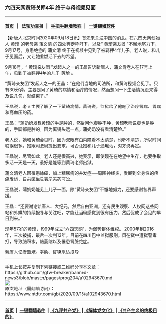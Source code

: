 ### 六四天网黄琦关押4年 终于与母视频见面
------------------------

#### [首页](https://github.com/gfw-breaker/banned-news3/blob/master/README.md) &nbsp;&nbsp;|&nbsp;&nbsp; [法轮功真相](https://github.com/begood0513/basic/blob/master/README.md)  &nbsp;&nbsp;|&nbsp;&nbsp; [手把手翻墙教程](https://github.com/gfw-breaker/guides/wiki)  &nbsp;&nbsp;|&nbsp;&nbsp; [一键翻墙软件](https://github.com/gfw-breaker/nogfw/blob/master/README.md)  



<div><div class="post_content" itemprop="articleBody">
 <p>
  【新唐人北京时间2020年09月18日讯】首先来关注中国的消息。在六四天网创始人
  <ok href="https://www.ntdtv.com/gb/黄琦.htm">
   黄琦
  </ok>
  的老母亲
  <ok href="https://www.ntdtv.com/gb/蒲文清.htm">
   蒲文清
  </ok>
  的四处奔走呼吁下，以及“
  <ok href="https://www.ntdtv.com/gb/黄琦亲友团.htm">
   黄琦亲友团
  </ok>
  ”不懈地努力下，9月17号，身患绝症的
  <ok href="https://www.ntdtv.com/gb/蒲文清.htm">
   蒲文清
  </ok>
  终于在视频中见到了被羁押4年儿子。老人说，和儿子见面后，又让她重燃活下去的希望。
 </p>
 <p>
  9月18号，“
  <ok href="https://www.ntdtv.com/gb/黄琦亲友团.htm">
   黄琦亲友团
  </ok>
  ”发起人之一的王晶告诉新唐人，蒲文清老人在17号上午，见到了被羁押4年的儿子
  <ok href="https://www.ntdtv.com/gb/黄琦.htm">
   黄琦
  </ok>
  。
 </p>
 <p>
  “黄琦亲友团”发起人之一的王晶：“在他们当地的司法所，和黄琦视频会见了。只有30分钟。主要是问了黄琦的病情和治疗的情况，然而想问一下生活情况没来得及说几句，就结束了。”
 </p>
 <p>
  王晶说，老人主要了解了一下黄琦病情。黄琦说，监狱给了他吃了治疗肾病、胃病和高血压的药。
 </p>
 <p>
  王晶：“蒲奶奶发现黄琦的手是肿的，然后问他脚肿不肿，黄琦老师说脚也是肿的，手脚都是肿的，因为离镜头远一点，蒲奶奶没有看清楚脸。”
 </p>
 <p>
  老人说，她和黄琦会见时，因为双眼有白内障看不太清楚，也听不清楚，所以时间耽误很多。她跟司法局提出要求，可否让她和儿子通电话，对方说再定。
 </p>
 <p>
  王晶说，尽管如此，老人还是很高兴，她表示，即使现在在绝望中生存，也要争取多活一天是一天，最好是能等到黄琦老师出狱。
 </p>
 <p>
  蒲文清老人因罹患肺癌，加上糖尿病的并发症──周围神经炎，发展到全身性的疼痛发烧，日前医生已表示无药可治。
 </p>
 <p>
  王晶说，蒲奶奶能见上儿子一面，除“黄琦亲友团”不懈地努力，还要感谢各界声援。
 </p>
 <p>
  王晶：“还要谢谢新唐人、大纪元，然后自由亚洲，还有民生观察、人权网这些网站和外媒的持续报导与关注吧，才能让当局感觉到很有压力，然后促成了会见的早日到来。”
 </p>
 <p>
  现年57岁的黄琦，1999年成立“六四天网”，为弱势群体维权。 2000年到2016年，三次被捕，最后一次判12年。目前在四川巴中监狱服刑。因在狱中遭狱警毒打，导致脑积水，脑萎缩以及罹患肾脏绝症。
 </p>
 <p>
  新唐人记者熊斌、李韵、舒璨采访报导
 </p>
 <div class="single_ad">
 </div>
</div>
</div>
<hr/>
手机上长按并复制下列链接或二维码分享本文章：<br/>
https://github.com/gfw-breaker/banned-news3/blob/master/pages/prog204/a102943670.md <br/>
<a href='https://github.com/gfw-breaker/banned-news3/blob/master/pages/prog204/a102943670.md'><img src='https://github.com/gfw-breaker/banned-news3/blob/master/pages/prog204/a102943670.md.png'/></a> <br/>
原文地址（需翻墙访问）：https://www.ntdtv.com/gb/2020/09/18/a102943670.html


------------------------
#### [首页](https://github.com/gfw-breaker/banned-news3/blob/master/README.md) &nbsp;|&nbsp; [一键翻墙软件](https://github.com/gfw-breaker/nogfw/blob/master/README.md) &nbsp;| [《九评共产党》](https://github.com/gfw-breaker/9ping.md/blob/master/README.md#九评之一评共产党是什么) | [《解体党文化》](https://github.com/gfw-breaker/jtdwh.md/blob/master/README.md) | [《共产主义的终极目的》](https://github.com/gfw-breaker/gczydzjmd.md/blob/master/README.md)


<img src='http://gfw-breaker.win/banned-news3/pages/prog204/a102943670.md' width='0px' height='0px'/>